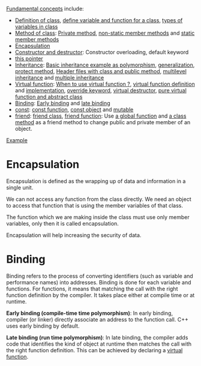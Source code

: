 [Fundamental concepts](Fundamental%20concepts.md) include:
* [Definition of class](Fundamental%20concepts.md#what-is-class-), [define variable and function for a class](Fundamental%20concepts.md#define-variable-and-function-for-a-class), [types of variables in class](Fundamental%20concepts.md#types-of-class-variables)
* [Method of class](Method%20of%20class.md): [Private method](), [non-static member methods]() and [static member methods]()
* [Encapsulation](#encapsulation)
* [Constructor and destructor](Constructor%20and%20destructor): Constructor overloading, default keyword
* [this pointer](this%20pointer.md)
* [Inheritance](Inheritance): [Basic inheritance example as polymorphism](Inheritance/README.md#basic-inheritance-example), [generalization](Inheritance/README.md#generalization), [protect method](Inheritance/README.md#protect-method), [Header files with class and public method](), [multilevel inheritance]() and [multiple inheritance]()
* [Virtual function](Inheritance/Virtual%20function.md): [When to use virtual function ?](Inheritance/Virtual%20function.md#when-to-use-virtual-function-), [virtual function definition](Virtual%20function.md#virtual-function-definition) and [implementation](Inheritance/Virtual%20function.md#implementation), [override keyword](Inheritance/Virtual%20function.md#override-keyword), [virtual destructor](Inheritance/Virtual%20function.md#virtual-destructor), [pure virtual function and abstract class](Inheritance/Virtual%20function.md#pure-virtual-function-and-abstract-class)
* [Binding](#binding): [Early binding]() and [late binding]()
* [const](const.md): [const function](const.md#const-function), [const object](const.md#const-object) and [mutable](const.md#mutable)
* [friend](friend.md): [friend class](friend.md#friend-class), [friend function](friend.md#friend-function): Use [a global function](friend.md#use-a-global-function-as-a-friend-method-to-change-public-and-private-member-of-an-object) and [a class method](friend.md#use-a-class-method-as-a-friend-method-to-change-public-and-private-member-of-an-object) as a friend method to change public and private member of an object.

[Example](Example)

# Encapsulation
Encapsulation is defined as the wrapping up of data and information in a single unit. 

We can not access any function from the class directly. We need an object to access that function that is using the member variables of that class. 

The function which we are making inside the class must use only member variables, only then it is called encapsulation.

Encapsulation will help increasing the security of data.

# Binding

Binding refers to the process of converting identifiers (such as variable and performance names) into addresses. Binding is done for each variable and functions. For functions, it means that matching the call with the right function definition by the compiler. It takes place either at compile time or at runtime.

**Early binding (compile-time time polymorphism)**: In early binding, compiler (or linker) directly associate an address to the function call. C++ uses early binding by default. 

**Late binding (run time polymorphism)**: In late binding, the compiler adds code that identifies the kind of object at runtime then matches the call with the right function definition. This can be achieved by declaring a [virtual function]().

